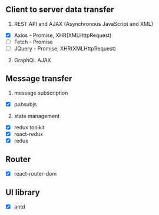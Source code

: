 ## Client to server data transfer

1. REST API and AJAX (Asynchronous JavaScript and XML)
- [x] Axios - Promise, XHR(XMLHttpRequest)
- [ ] Fetch - Promise
- [ ] JQuery - Promise, XHR(XMLHttpRequest)

2. GraphQL AJAX

## Message transfer

1. message subscription
- [x] pubsubjs

2. state management
- [x] redux toolkit
- [x] react-redux
- [x] redux

## Router
- [x] react-router-dom

## UI library
- [x] antd
